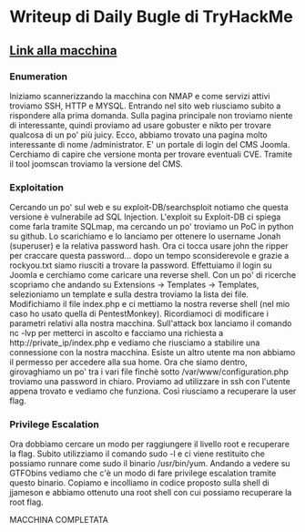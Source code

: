 # Writeup di Daily Bugle di TryHackMe

## [Link alla macchina](https://tryhackme.com/room/dailybugle)

### Enumeration
Iniziamo scannerizzando la macchina con NMAP e come servizi attivi troviamo SSH, HTTP e MYSQL. Entrando nel sito web riusciamo subito a rispondere alla prima domanda.
Sulla pagina principale non troviamo niente di interessante, quindi proviamo ad usare gobuster e nikto per trovare qualcosa di un po' più juicy.
Ecco, abbiamo trovato una pagina molto interessante di nome /administrator. E' un portale di login del CMS Joomla. Cerchiamo di capire che versione monta per trovare eventuali CVE.
Tramite il tool joomscan troviamo la versione del CMS.

### Exploitation
Cercando un po' sul web e su exploit-DB/searchsploit notiamo che questa versione è vulnerabile ad SQL Injection. L'exploit su Exploit-DB ci spiega come farla tramite SQLmap, ma cercando un po' troviamo un PoC in python su github. Lo scarichiamo e lo lanciamo per ottenere lo username Jonah (superuser) e la relativa password hash. Ora ci tocca usare john the ripper per craccare questa password... dopo un tempo sconsiderevole e grazie a rockyou.txt siamo riusciti a trovare la password.
Effettuiamo il login su Joomla e cerchiamo come caricare una reverse shell.
Con un po' di ricerche scopriamo che andando su Extensions -> Templates -> Templates, selezioniamo un template e sulla destra troviamo la lista dei file. Modifichiamo il file index.php e ci mettiamo la nostra reverse shell (nel mio caso ho usato quella di PentestMonkey). Ricordiamoci di modificare i parametri relativi alla nostra macchina.
Sull'attack box lanciamo il comando nc -lvp <port> per metterci in ascolto e facciamo una richiesta a http://private_ip/index.php e vediamo che riusciamo a stabilire una connessione con la nostra macchina.
Esiste un altro utente ma non abbiamo il permesso per accedere alla sua home.
Ora che siamo dentro, girovaghiamo un po' tra i vari file finchè sotto /var/www/configuration.php troviamo una password in chiaro.
Proviamo ad utilizzare in ssh con l'utente appena trovato e vediamo che funziona. Così riusciamo a recuperare la user flag.

### Privilege Escalation
Ora dobbiamo cercare un modo per raggiungere il livello root e recuperare la flag. Subito utilizziamo il comando sudo -l e ci viene restituito che possiamo runnare come sudo il binario /usr/bin/yum. Andando a vedere su GTFObins vediamo che c'è un modo di fare privilege escalation tramite questo binario. Copiamo e incolliamo in codice proposto sulla shell di jjameson e abbiamo ottenuto una root shell con cui possiamo recuperare la root flag.

MACCHINA COMPLETATA
